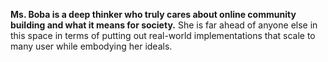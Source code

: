 ---
---

**Ms. Boba is a deep thinker who truly cares about online community building and what it means for society.** She is far ahead of anyone else in this space in terms of putting out real-world implementations that scale to many user while embodying her ideals.
